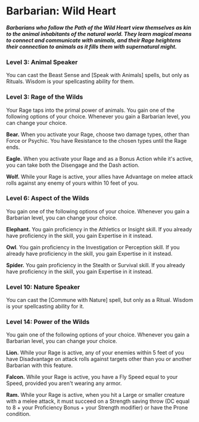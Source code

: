 # Barbarian: Wild Heart

***Barbarians who follow the Path of the Wild Heart view themselves as kin to the animal inhabitants of the natural world. They learn magical means to connect and communicate with animals, and their Rage heightens their connection to animals as it fills them with supernatural might.***

### Level 3: Animal Speaker

You can cast the Beast Sense and [Speak with Animals] spells, but only as Rituals. Wisdom is your spellcasting ability for them.

### Level 3: Rage of the Wilds

Your Rage taps into the primal power of animals. You gain one of the following options of your choice. Whenever you gain a Barbarian level, you can change your choice.

**Bear.** When you activate your Rage, choose two damage types, other than Force or Psychic. You have Resistance to the chosen types until the Rage ends.

**Eagle.** When you activate your Rage and as a Bonus Action while it's active, you can take both the Disengage and the Dash action.

**Wolf.** While your Rage is active, your allies have Advantage on melee attack rolls against any enemy of yours within 10 feet of you.

### Level 6: Aspect of the Wilds

You gain one of the following options of your choice. Whenever you gain a Barbarian level, you can change your choice.

**Elephant.** You gain proficiency in the Athletics or Insight skill. If you already have proficiency in the skill, you gain Expertise in it instead.

**Owl**. You gain proficiency in the Investigation or Perception skill. If you already have proficiency in the skill, you gain Expertise in it instead.

**Spider.** You gain proficiency in the Stealth or Survival skill. If you already have proficiency in the skill, you gain Expertise in it instead.

### Level 10: Nature Speaker 

You can cast the [Commune with Nature] spell, but only as a Ritual. Wisdom is your spellcasting ability for it.

### Level 14: Power of the Wilds  

You gain one of the following options of your choice. Whenever you gain a Barbarian level, you can change your choice.

**Lion.** While your Rage is active, any of your enemies within 5 feet of you have Disadvantage on attack rolls against targets other than you or another Barbarian with this feature.

**Falcon.** While your Rage is active, you have a Fly Speed equal to your Speed, provided you aren't wearing any armor.

**Ram.** While your Rage is active, when you hit a Large or smaller creature with a melee attack, it must succeed on a Strength saving throw (DC equal to 8 + your Proficiency Bonus + your Strength modifier) or have the Prone condition.
